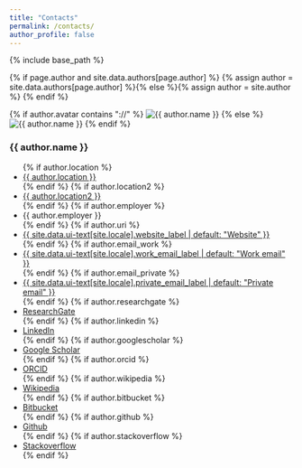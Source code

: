 ```yaml
---
title: "Contacts"
permalink: /contacts/
author_profile: false
---
```


{% include base_path %}

{% if page.author and site.data.authors[page.author] %}
  {% assign author = site.data.authors[page.author] %}{% else %}{% assign author = site.author %}
{% endif %}


<div itemscope itemtype="http://schema.org/Person">

  <div class="author__avatar">
    {% if author.avatar contains "://" %}
    	<img src="{{ author.avatar }}" alt="{{ author.name }}">
    {% else %}
    	<img src="{{ author.avatar | prepend: "/images/" | prepend: base_path }}" class="author__avatar" alt="{{ author.name }}">
    {% endif %}
  </div>

  <div class="author__content">
    <h3 class="author__name">{{ author.name }}</h3>
  </div>

  <div class="author__urls-wrapper">
    <ul class="author__urls social-icons">
      {% if author.location %}
        <li><a href="https://www.google.com/maps/search/{{ author.location }},{{ author.location2 }}"><i class="fa fa-fw fa-map-marker" aria-hidden="true"></i> {{ author.location }}</a></li>
      {% endif %}
      {% if author.location2 %}
        <li><a href="https://www.google.com/maps/search/{{ author.location }},{{ author.location2 }}"><i class="fa fa-fw fa-map-marker" aria-hidden="true"></i> {{ author.location2 }}</a></li>
      {% endif %}
      {% if author.employer %}
        <li><i class="fa fa-fw fa-briefcase" aria-hidden="true"></i> {{ author.employer }}</li>
      {% endif %}
      {% if author.uri %}
        <li><a href="{{ author.uri }}"><i class="fas fa-fw fa-link" aria-hidden="true"></i> {{ site.data.ui-text[site.locale].website_label | default: "Website" }}</a></li>
      {% endif %}
      {% if author.email_work %}
        <li><a href="mailto:{{ author.email_work }}"><i class="fas fa-fw fa-envelope" aria-hidden="true"></i> {{ site.data.ui-text[site.locale].work_email_label | default: "Work email" }}</a></li>
      {% endif %}
      {% if author.email_private %}
        <li><a href="mailto:{{ author.email_private }}"><i class="fas fa-fw fa-envelope" aria-hidden="true"></i> {{ site.data.ui-text[site.locale].private_email_label | default: "Private email" }}</a></li>
      {% endif %}
      {% if author.researchgate %}
        <li><a href="{{ author.researchgate }}"><i class="fab fa-fw fa-researchgate" aria-hidden="true"></i> ResearchGate</a></li>
      {% endif %}
      {% if author.linkedin %}
        <li><a href="https://www.linkedin.com/in/{{ author.linkedin }}"><i class="fab fa-fw fa-linkedin" aria-hidden="true"></i> LinkedIn</a></li>
      {% endif %}
      {% if author.googlescholar %}
        <li><a href="{{ author.googlescholar }}"><i class="fas fa-fw fa-graduation-cap"></i> Google Scholar</a></li>
      {% endif %}
      {% if author.orcid %}
        <li><a href="{{ author.orcid }}"><i class="ai ai-orcid-square ai-fw"></i> ORCID</a></li>
      {% endif %}
      {% if author.wikipedia %}
        <li><a href="https://en.wikipedia.org/wiki/User:{{ author.wikipedia }}"><i class="fab fa-fw fa-wikipedia-w" aria-hidden="true"></i> Wikipedia</a></li>
      {% endif %}
      {% if author.bitbucket %}
        <li><a href="https://bitbucket.org/{{ author.bitbucket }}"><i class="fab fa-fw fa-bitbucket" aria-hidden="true"></i> Bitbucket</a></li>
      {% endif %}
      {% if author.github %}
        <li><a href="https://github.com/{{ author.github }}"><i class="fab fa-fw fa-github" aria-hidden="true"></i> Github</a></li>
      {% endif %}
      {% if author.stackoverflow %}
        <li><a href="https://www.stackoverflow.com/users/{{ author.stackoverflow }}"><i class="fab fa-fw fa-stack-overflow" aria-hidden="true"></i> Stackoverflow</a></li>
      {% endif %}
    </ul>
  </div>
</div>
